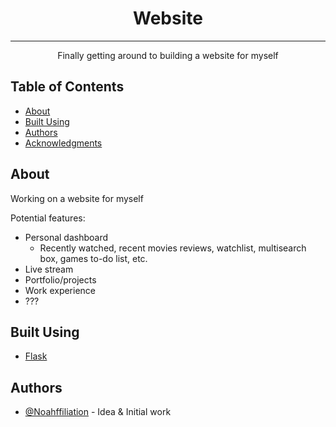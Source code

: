 <h1 align="center">Website</h1>

---

<p align="center"> Finally getting around to building a website for myself
    <br> 
</p>

## Table of Contents
- [About](#about)
- [Built Using](#built_using)
- [Authors](#authors)
- [Acknowledgments](#acknowledgement)

## About <a name = "about"></a>
Working on a website for myself

Potential features:
- Personal dashboard
  - Recently watched, recent movies reviews, watchlist, multisearch box, games to-do list, etc.
- Live stream
- Portfolio/projects
- Work experience
- ???

## Built Using <a name = "built_using"></a>
- [Flask](https://flask.palletsprojects.com/en/2.1.x/)

## Authors <a name = "authors"></a>
- [@Noahffiliation](https://github.com/Noahffiliation) - Idea & Initial work
